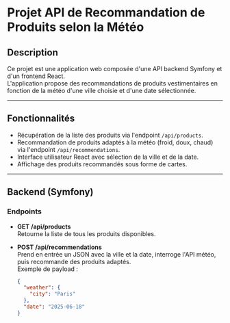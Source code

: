 # Projet API de Recommandation de Produits selon la Météo

## Description

Ce projet est une application web composée d'une API backend Symfony et d'un frontend React.  
L'application propose des recommandations de produits vestimentaires en fonction de la météo d'une ville choisie et d'une date sélectionnée.

---

## Fonctionnalités

- Récupération de la liste des produits via l'endpoint `/api/products`.
- Recommandation de produits adaptés à la météo (froid, doux, chaud) via l'endpoint `/api/recommendations`.
- Interface utilisateur React avec sélection de la ville et de la date.
- Affichage des produits recommandés sous forme de cartes.

---

## Backend (Symfony)

### Endpoints

- **GET /api/products**  
  Retourne la liste de tous les produits disponibles.

- **POST /api/recommendations**  
  Prend en entrée un JSON avec la ville et la date, interroge l'API météo, puis recommande des produits adaptés.  
  Exemple de payload :
  ```json
  {
    "weather": {
      "city": "Paris"
    },
    "date": "2025-06-18"
  }
  ```
